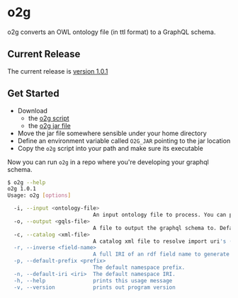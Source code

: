 # o2g

o2g converts an OWL ontology file (in ttl format) to a GraphQL schema.

## Current Release

The current release is [version 1.0.1](https://github.com/nextdude/o2g/releases/tag/release-1.0.1)

## Get Started

  - Download
    - the [o2g script](https://github.com/nextdude/o2g/releases/download/release-1.0.1/o2g)
    - the [o2g jar file](https://github.com/nextdude/o2g/releases/download/release-1.0.1/o2g-assembly-1.0.1.jar)
  - Move the jar file somewhere sensible under your home directory
  - Define an environment variable called `O2G_JAR` pointing to the jar location
  - Copy the `o2g` script into your path and make sure its executable

Now you can run `o2g` in a repo where you're developing your graphql schema.

```bash
$ o2g --help
o2g 1.0.1
Usage: o2g [options]

  -i, --input <ontology-file>
                           An input ontology file to process. You can provide multiple --input options.
  -o, --output <gqls-file>
                           A file to output the graphql schema to. Defaults to standard out.
  -c, --catalog <xml-file>
                           A catalog xml file to resolve import uri's (default: catalog-v001.xml)
  -r, --inverse <field-name>
                           A full IRI of an rdf field name to generate the inverse for. You can provide multiple --inverse options.
  -p, --default-prefix <prefix>
                           The default namespace prefix.
  -n, --default-iri <iri>  The default namespace IRI.
  -h, --help               prints this usage message
  -v, --version            prints out program version
```

